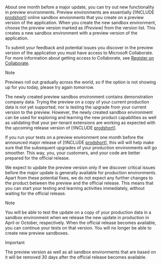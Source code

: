 About one month before a major update, you can try out new functionality in preview environments. Preview environments are essentially [!INCLUDE [prodshort](prodshort.md)] online sandbox envionments that you create on a preview version of the application. When you create the new sandbox environment, choose the preview version marked as *(Preview)* from the version list. This creates a new sandbox environment with a preview version of the application.  

To submit your feedback and potential issues you discover in the preview version of the application you must have access to Microsoft Collaborate. For more information about getting access to Collaborate, see [Register on Collaborate](../readiness/readiness-add-on-apps-getting-you-started.md#register-on-collaborate).

> [!NOTE]
> Previews roll out gradually across the world, so if the option is not showing up for you today, please try again tomorrow.

The newly created preview sandbox environment contains demonstration company data. Trying the preview on a copy of your current production data is not yet supported; nor is testing the upgrade from your current version to the preview. However, the newly created sandbox environment can be used for exploring and learning the new product capabilities as well as validating that your per-tenant extensions are working as expected with the upcoming release version of [!INCLUDE [prodshort](prodshort.md)].

If you run your tests on a preview environment one month before the announced major release of [!INCLUDE [prodshort](prodshort.md)], this will will help make sure that the subsequent upgrades of your production environments will go smoother. This way, you, your customers, and your code are better prepared for the official release.

We expect to update the preview version only if we discover critical issues before the major update is generally available for production environments. Apart from these potential fixes, we do not expect any further changes to the product between the preview and the official release. This means that you can start your testing and learning activities immediately, without waiting for the official release.

> [!NOTE]
> You will be able to test the update on a copy of your production data in a sandbox environment when we release the new update in production in April or October, respectively. When the official release becomes available, you can continue your tests on that version. You will no longer be able to create new preview sandboxes.  

> [!IMPORTANT]
> The preview version as well as all sandbox environments that are based on it will be removed 30 days after the official release becomes available. 
